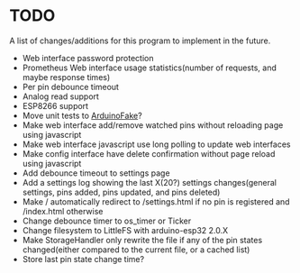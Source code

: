 # TODO
A list of changes/additions for this program to implement in the future.
 * Web interface password protection
 * Prometheus Web interface usage statistics(number of requests, and maybe response times)
 * Per pin debounce timeout
 * Analog read support
 * ESP8266 support
 * Move unit tests to [ArduinoFake](https://github.com/FabioBatSilva/ArduinoFake)?
 * Make web interface add/remove watched pins without reloading page using javascript
 * Make web interface javascript use long polling to update web interfaces
 * Make config interface have delete confirmation without page reload using javascript
 * Add debounce timeout to settings page
 * Add a settings log showing the last X(20?) settings changes(general settings, pins added, pins updated, and pins deleted)
 * Make / automatically redirect to /settings.html if no pin is registered and /index.html otherwise
 * Change debounce timer to os_timer or Ticker
 * Change filesystem to LittleFS with arduino-esp32 2.0.X
 * Make StorageHandler only rewrite the file if any of the pin states changed(either compared to the current file, or a cached list)
 * Store last pin state change time?
